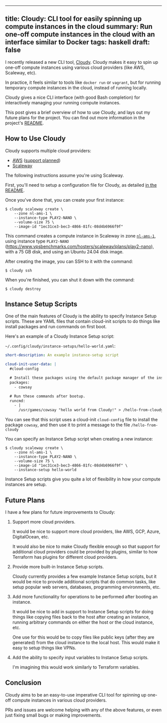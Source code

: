 ------------------------------------------------------
title: Cloudy: CLI tool for easily spinning up compute instances in the cloud
summary: Run one-off compute instances in the cloud with an interface similar to Docker
tags: haskell
draft: false
------------------------------------------------------

I recently released a new CLI tool,
[Cloudy](https://github.com/cdepillabout/cloudy).  Cloudy makes it easy to spin
up one-off compute instances using various cloud providers (like AWS, Scaleway,
etc).

In practice, it feels similar to tools like `docker run` or `vagrant`, but for
running temporary compute instances in the cloud, instead of running locally.

Cloudy gives a nice CLI interface (with good Bash completion) for interactively
managing your running compute instances.

This post gives a brief overview of how to use Cloudy, and lays out my future
plans for the project.  You can find out more information in the project's
[README](https://github.com/cdepillabout/cloudy/blob/master/README.md).

## How to Use Cloudy

Cloudy supports multiple cloud providers:

- [AWS](https://aws.amazon.com/) ([support planned](https://github.com/cdepillabout/cloudy/issues/2))
- [Scaleway](https://www.scaleway.com/)

The following instructions assume you're using Scaleway.

First, you'll need to setup a configuration file for Cloudy, as detailed
[in the README](https://github.com/cdepillabout/cloudy/blob/master/README.md#setup-for-scaleway).

Once you've done that, you can create your first instance:

```console
$ cloudy scaleway create \
    --zone nl-ams-1 \
    --instance-type PLAY2-NANO \
    --volume-size 75 \
    --image-id "1ec31ce3-bec3-4866-81fc-08d4b6966f9f"
```

This command creates a compute instance in Scaleway in zone
[`nl-ams-1`](https://registry.terraform.io/providers/scaleway/scaleway/latest/docs/guides/regions_and_zones),
using instance type `PLAY2-NANO` (https://www.vpsbenchmarks.com/hosters/scaleway/plans/play2-nano),
with a 75 GB disk, and using an Ubuntu 24.04 disk image.

After creating the image, you can SSH to it with the command:

```console
$ cloudy ssh
```

When you're finished, you can shut it down with the command:

```console
$ cloudy destroy
```

## Instance Setup Scripts

One of the main features of Cloudy is the ability to specify Instance Setup
scripts.  These are YAML files that contain cloud-init scripts to do things
like install packages and run commands on first boot.

Here's an example of a Cloudy Instance Setup script:

`~/.config/cloudy/instance-setups/hello-world.yaml`:

```yaml
short-description: An example instance-setup script

cloud-init-user-data: |
  #cloud-config

  # Install these packages using the default package manager of the instance.
  packages:
    - cowsay

  # Run these commands after bootup.
  runcmd:
    - |
      /usr/games/cowsay "hello world from Cloudy!" > /hello-from-cloudy
```

You can see that this script uses a cloud-init `cloud-config` file to install
the package `cowsay`, and then use it to print a message to the file
`/hello-from-cloudy`

You can specify an Instance Setup script when creating a new instance:

```console
$ cloudy scaleway create \
    --zone nl-ams-1 \
    --instance-type PLAY2-NANO \
    --volume-size 75 \
    --image-id "1ec31ce3-bec3-4866-81fc-08d4b6966f9f" \
    --instance-setup hello-world
```

Instance Setup scripts give you quite a lot of flexibility in how your compute
instances are setup.

## Future Plans

I have a few plans for future improvements to Cloudy:

1. Support more cloud providers.

    It would be nice to support more cloud providers, like AWS, GCP, Azure,
    DigitalOcean, etc.

    It would also be nice to make Cloudy flexible enough so that support for
    additional cloud providers could be provided by plugins, similar to how
    Terraform has plugins for different cloud providers.

2. Provide more built-in Instance Setup scripts.

    Cloudy currently provides a few example Instance Setup scripts, but it
    would be nice to provide additional scripts that do common tasks, like
    setup popular web servers, databases, programming environments, etc.

3. Add more functionality for operations to be performed after booting
    an instance.

    It would be nice to add in support to Instance Setup scripts for doing
    things like copying files back to the host after creating an instance,
    running arbitrary commands on either the host or the cloud instance, etc.

    One use for this would be to copy files like public keys (after they are
    generated) from the cloud instance to the local host.  This would make
    it easy to setup things like VPNs.

4. Add the ability to specify input variables to Instance Setup scripts.

    I'm imagining this would work similarly to Terraform variables.

## Conclusion

Cloudy aims to be an easy-to-use imperative CLI tool for spinning up one-off
compute instances in various cloud providers.

PRs and issues are welcome helping with any of the above features, or even just
fixing small bugs or making improvements.
